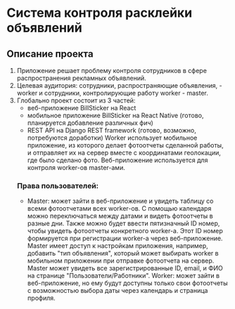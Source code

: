 # Система контроля расклейки объявлений

## Описание проекта
1. Приложение решает проблему контроля сотрудников в сфере распространения рекламных объявлений.
2. Целевая аудитория: сотрудники, распространяющие объявления, - worker и сотрудники, контролирующие работу worker - master.  
3. Глобально проект состоит из 3 частей: 
    * веб-приложение BillSticker на React
    * мобильное приложение BillSticker на React Native (готово, планируется добавление различных фич)
    * REST API на Django REST framework (готово, возможно, потребуются доработки)
    Worker использует мобильное приложение, из которого делает фотоотчеты сделанной работы, и отправляет их на сервер вместе с координатами геолокации, где было сделано фото. Веб-приложение используется для контроля worker-ов master-ами.
    ### Права пользователей:
    - Master:
         может зайти в веб-приложение и увидеть таблицу со всеми фотоотчетами всех worker-ов. С помощью календаря можно переключаться между датами и видеть фотоотчеты в разные дни. Также можно будет ввести пятизначный ID номер, чтобы увидеть фотоотчеты конкретного worker-а. Этот ID номер формируется при регистрации worker-а через веб-приложение. Master имеет доступ к настройкам приложения, например, добавить "тип объявления", который может выбирать worker в мобильном приложении при отправке фотоотчета на сервер. Master может увидеть все зарегистрированные ID, email, и ФИО на странице "Пользователи/Работники".
     Worker: 
         может зайти в веб-приложение, но ему будут доступны только свои фотоотчеты с возможностью выбора даты через календарь и страница профиля.
